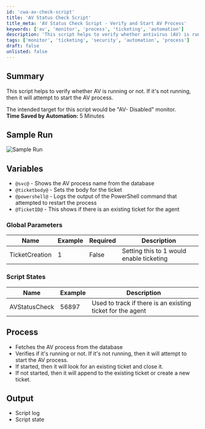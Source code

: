 ```yaml
---
id: 'cwa-av-check-script'
title: 'AV Status Check Script'
title_meta: 'AV Status Check Script - Verify and Start AV Process'
keywords: ['av', 'monitor', 'process', 'ticketing', 'automation']
description: 'This script helps to verify whether antivirus (AV) is running on a system. If the AV is not running, the script attempts to start the AV process. It is intended for use with the "AV- Disabled" monitor and can create or update tickets based on the AV status. This automation saves time and enhances security management.'
tags: ['monitor', 'ticketing', 'security', 'automation', 'process']
draft: false
unlisted: false
---
```

## Summary

This script helps to verify whether AV is running or not. If it's not running, then it will attempt to start the AV process.  

The intended target for this script would be "AV- Disabled" monitor.  
**Time Saved by Automation:** 5 Minutes

## Sample Run

![Sample Run](5078775/docs/8134363/images/11360515)

## Variables

- `@svc@` - Shows the AV process name from the database
- `@ticketbody@` - Sets the body for the ticket
- `@powershell@` - Logs the output of the PowerShell command that attempted to restart the process
- `@TicketID@` - This shows if there is an existing ticket for the agent

### Global Parameters

| Name           | Example | Required | Description                              |
|----------------|---------|----------|------------------------------------------|
| TicketCreation | 1       | False    | Setting this to 1 would enable ticketing |

### Script States

| Name           | Example | Description                                  |
|----------------|---------|----------------------------------------------|
| AVStatusCheck  | 56897   | Used to track if there is an existing ticket for the agent |

## Process

- Fetches the AV process from the database
- Verifies if it's running or not. If it's not running, then it will attempt to start the AV process.
- If started, then it will look for an existing ticket and close it.
- If not started, then it will append to the existing ticket or create a new ticket.

## Output

- Script log
- Script state

